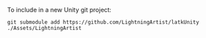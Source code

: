 To include in a new Unity git project:
```
git submodule add https://github.com/LightningArtist/latkUnity ./Assets/LightningArtist

```